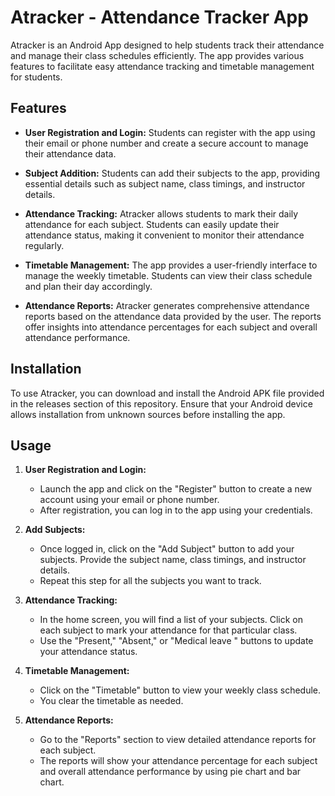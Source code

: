 # Atracker - Attendance Tracker App

Atracker is an Android App designed to help students track their attendance and manage their class schedules efficiently. The app provides various features to facilitate easy attendance tracking and timetable management for students.

## Features

- **User Registration and Login:** Students can register with the app using their email or phone number and create a secure account to manage their attendance data.

- **Subject Addition:** Students can add their subjects to the app, providing essential details such as subject name, class timings, and instructor details.

- **Attendance Tracking:** Atracker allows students to mark their daily attendance for each subject. Students can easily update their attendance status, making it convenient to monitor their attendance regularly.

- **Timetable Management:** The app provides a user-friendly interface to manage the weekly timetable. Students can view their class schedule and plan their day accordingly.

- **Attendance Reports:** Atracker generates comprehensive attendance reports based on the attendance data provided by the user. The reports offer insights into attendance percentages for each subject and overall attendance performance.

## Installation

To use Atracker, you can download and install the Android APK file provided in the releases section of this repository. Ensure that your Android device allows installation from unknown sources before installing the app.

## Usage

1. **User Registration and Login:**
   - Launch the app and click on the "Register" button to create a new account using your email or phone number.
   - After registration, you can log in to the app using your credentials.

2. **Add Subjects:**
   - Once logged in, click on the "Add Subject" button to add your subjects. Provide the subject name, class timings, and instructor details.
   - Repeat this step for all the subjects you want to track.

3. **Attendance Tracking:**
   - In the home screen, you will find a list of your subjects. Click on each subject to mark your attendance for that particular class.
   - Use the "Present," "Absent," or "Medical leave " buttons to update your attendance status.

4. **Timetable Management:**
   - Click on the "Timetable" button to view your weekly class schedule.
   - You clear  the timetable as needed.

5. **Attendance Reports:**
   - Go to the "Reports" section to view detailed attendance reports for each subject.
   - The reports will show your attendance percentage for each subject and overall attendance performance by using pie chart and bar chart.



